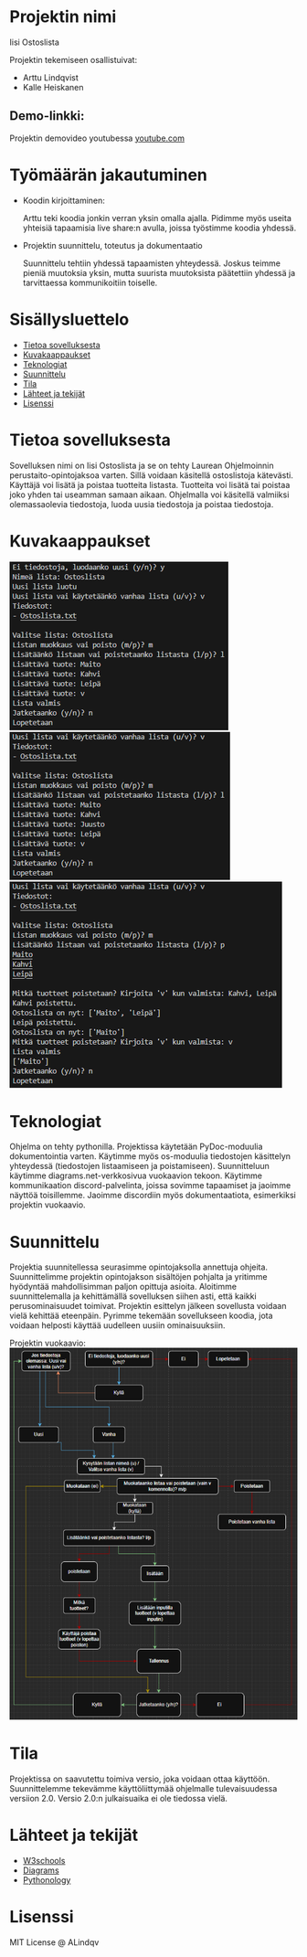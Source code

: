 
# Projektin nimi

Iisi Ostoslista

Projektin tekemiseen osallistuivat:
- Arttu Lindqvist
- Kalle Heiskanen

## Demo-linkki:  
Projektin demovideo youtubessa [youtube.com](https://youtu.be/YDnR8RC99jo)

# Työmäärän jakautuminen

- Koodin kirjoittaminen:

    Arttu teki koodia jonkin verran yksin omalla ajalla. 
    Pidimme myös useita yhteisiä tapaamisia live share:n avulla, joissa työstimme koodia yhdessä.

- Projektin suunnittelu, toteutus ja dokumentaatio

    Suunnittelu tehtiin yhdessä tapaamisten yhteydessä. Joskus teimme pieniä muutoksia yksin, mutta suurista muutoksista päätettiin yhdessä ja tarvittaessa kommunikoitiin toiselle.

# Sisällysluettelo

- [Tietoa sovelluksesta](#tietoa-sovelluksesta)
- [Kuvakaappaukset](#kuvakaappaukset)
- [Teknologiat](#teknologiat)
- [Suunnittelu](#suunittelu)
- [Tila](#tila)
- [Lähteet ja tekijät](#lähteet-ja-tekijät)  
- [Lisenssi](#lisenssi) 

# Tietoa sovelluksesta

Sovelluksen nimi on Iisi Ostoslista ja se on tehty Laurean Ohjelmoinnin perustaito-opintojaksoa varten. 
Sillä voidaan käsitellä ostoslistoja kätevästi. Käyttäjä voi lisätä ja poistaa tuotteita listasta. 
Tuotteita voi lisätä tai poistaa joko yhden tai useamman samaan aikaan. Ohjelmalla voi käsitellä valmiiksi olemassaolevia tiedostoja, luoda uusia tiedostoja ja poistaa tiedostoja. 

# Kuvakaappaukset

![Ohjelman toimintaa: Tuotteiden lisääminen 1](/kuvat//kuvankaappaukset/Ohjelma_toiminta_tuotteiden_lisays1.png "Tuotteiden lisäystä") 
![Ohjelman toimintaa: Tuotteiden lisääminen 2](/kuvat//kuvankaappaukset/Ohjelma_toiminta_tuotteiden_lisays2.png "Tuotteiden lisäystä") 
![Ohjelman toimintaa: Tuotteiden poistaminen 1](/kuvat//kuvankaappaukset/Ohjelma_toiminta_tuotteiden_poisto.png "Tuotteiden poistamista")

# Teknologiat

Ohjelma on tehty pythonilla. Projektissa käytetään PyDoc-moduulia dokumentointia varten. Käytimme myös os-moduulia tiedostojen käsittelyn yhteydessä (tiedostojen listaamiseen ja poistamiseen).
Suunnitteluun käytimme diagrams.net-verkkosivua vuokaavion tekoon.
Käytimme kommunikaation discord-palvelinta, joissa sovimme tapaamiset ja jaoimme näyttöä toisillemme. Jaoimme discordiin myös dokumentaatiota, esimerkiksi projektin vuokaavio.

# Suunnittelu

Projektia suunnitellessa seurasimme opintojaksolla annettuja ohjeita. Suunnittelimme projektin opintojakson sisältöjen pohjalta ja yritimme hyödyntää mahdollisimman paljon opittuja asioita. 
Aloitimme suunnittelemalla ja kehittämällä sovelluksen siihen asti, että kaikki perusominaisuudet toimivat. 
Projektin esittelyn jälkeen sovellusta voidaan vielä kehittää eteenpäin. Pyrimme tekemään sovellukseen koodia, jota voidaan helposti käyttää uudelleen uusiin ominaisuuksiin.

Projektin vuokaavio: 
![Projektin Vuokaavio](/kuvat/vuokaavio.png "Projektin vuokaavio")

# Tila

Projektissa on saavutettu toimiva versio, joka voidaan ottaa käyttöön. Suunnittelemme tekevämme käyttöliittymää ohjelmalle tulevaisuudessa versiion 2.0. Versio 2.0:n julkaisuaika ei ole tiedossa vielä.

# Lähteet ja tekijät

- [W3schools](https://www.w3schools.com/python/default.asp)  
- [Diagrams](https://app.diagrams.net/)
- [Pythonology](https://pythonology.eu/how-to-use-pydoc-to-generate-documentation-in-python/)

# Lisenssi

MIT License @ ALindqv
